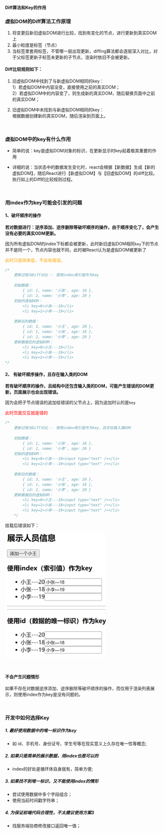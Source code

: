 #### Diff算法和Key的作用

### 虚拟DOM的Diff算法工作原理

1. 将变更后新旧虚拟DOM进行比较，找到有变化的节点，进行更新到真实DOM上
2. 最小粒度是标签（节点）
3. 当标签里套用标签，不管哪一层出现更新，diffing算法都会逐层深入对比，对于父标签更新子标签未更新的子节点，渲染时依旧不会被更新。

#### Diff比较规则如下：
1. 旧虚拟DOM中找到了与新虚拟DOM相同的key：<br />
    1）若虚拟DOM中内容没变，直接使用之前的真实DOM；<br />
    2）若虚拟DOM中的内容变了，则生成新的真实DOM，随后替换页面中之前的真实DOM；

2. 旧虚拟DOM中未找到与新虚拟DOM相同的key：<br />
    根据数据创建新的真实DOM，随后渲染到页面上。

&emsp;

### 虚拟DOM中的key有什么作用
- 简单的说：key是虚拟DOM对象的标识，在更新显示时key起着极其重要的作用

- 详细的说：当状态中的数据发生变化时，react会根据【新数据】生成【新的虚拟DOM】，随后React进行【新虚拟DOM】与【旧虚拟DOM】的diff比较。执行如上的Diff的比较规则过程。


&emsp;

### 用index作为key可能会引发的问题

#### 1、破坏顺序的操作
**若对数据进行：逆序添加、逆序删除等破坏顺序的操作，由于顺序变化了，会产生没有必要的真实ODM更新。**

因为所有虚拟DOM的index下标都会被更新，此时新旧虚拟DOM相同`key`下的节点并不是同一个，节点内容也就不同，此时被React认为是虚拟DOM被更新了

<span style="color: orange;">此时只是效率低，不会有错误。</span>

```javascript
/*
    更新过程与Diff对比：- 使用index索引值作为key

    初始数据：
        { id: 1, name: '小张', age: 18 },
        { id: 2, name: '小李', age: 20 }
    初始的虚拟DOM：
        <li key=0>小张---18</li>
        <li key=1>小李---19</li>

    更新后的数据：
        { id: 3, name: '小王', age: 20 },
        { id: 1, name: '小张', age: 18 },
        { id: 2, name: '小李', age: 20 }
    更新数据后的虚拟DOM：
        <li key=0>小王---18</li>
        <li key=1>小张---18</li>
        <li key=2>小李---19</li>
*/
```

#### 2、 有破坏顺序操作，且存在输入类的DOM

**若有破坏顺序的操作，且结构中还包含输入类的DOM，可能产生错误的DOM更新，页面展示也会出现错误。**

因为会把子节点错误的追加给错误的父节点上，因为追加时认的是`key`

<span style="color: red;">此时页面交互就是错的</span>

```javascript
/*
    更新过程与Diff对比：- 使用index索引值作为key，且存在输入类DOM

    初始数据：
        { id: 1, name: '小张', age: 18 },
        { id: 2, name: '小李', age: 20 }
    初始的虚拟DOM：
        <li key=0>小张---18<input type="text" /></li>
        <li key=1>小李---19<input type="text" /></li>

    更新后的数据：
        { id: 3, name: '小王', age: 20 },
        { id: 1, name: '小张', age: 18 },
        { id: 2, name: '小李', age: 20 }
    更新数据后的虚拟DOM：
        <li key=0>小王---18<input type="text" /></li>
        <li key=1>小张---18<input type="text" /></li>
        <li key=2>小李---19<input type="text" /></li>
    */
```

挂载后错误如下：

<img style="width: 330px" src="./../static/image/react/diff.png">


&emsp;

#### 不会产生问题情形

如果不存在对数据逆序添加、逆序删除等破坏顺序的操作，而仅用于渲染列表展示，则使用index作为key是没有问题的。

&emsp;

### 开发中如何选择Key

##### 1. 最好使用数据中的唯一标识作为key
- 如 id、手机号、身份证号、学生号等在现实意义上久存在唯一性等概念;


##### 2. 如果只是简单的展示数据，用index也是可以的
- index的好处是循环体自身就有，简单方便;

##### 3. 如果找不到唯一标识，又不能使用index的情形
- 尝试使用数据中多个字段组合；
- 使用当前时间戳字符串；

##### 4. 为保证前端代码合理性，不太建议使用方案3
- 找服务端协商修改接口返回唯一值；
  